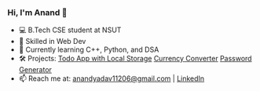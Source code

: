 ### Hi, I'm Anand 👋
- 💻 B.Tech CSE student at NSUT
- 🔧 Skilled in Web Dev
- 🌱 Currently learning C++, Python, and DSA
- 🛠️ Projects: [Todo App with Local Storage](https://to-do-context.netlify.app/)  [Currency Converter](https://convrt-currency.netlify.app/)  [Password Generator](https://generate-passwrd.netlify.app/)
- 📫 Reach me at: anandyadav11206@gmail.com | [LinkedIn](https://www.linkedin.com/in/anand-yadav-506a5b354/)
